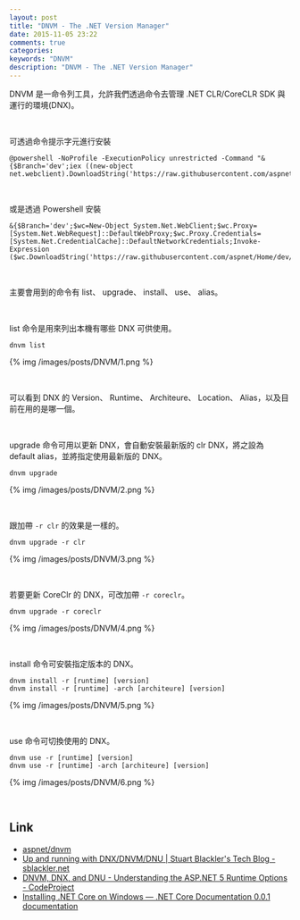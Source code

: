 ```yaml
---
layout: post
title: "DNVM - The .NET Version Manager"
date: 2015-11-05 23:22
comments: true
categories: 
keywords: "DNVM"
description: "DNVM - The .NET Version Manager"
---
```


DNVM 是一命令列工具，允許我們透過命令去管理 .NET CLR/CoreCLR SDK 與運行的環境(DNX)。   

<!-- More -->

<br/>


可透過命令提示字元進行安裝  

    @powershell -NoProfile -ExecutionPolicy unrestricted -Command "&{$Branch='dev';iex ((new-object net.webclient).DownloadString('https://raw.githubusercontent.com/aspnet/Home/dev/dnvminstall.ps1'))}"

<br/>


或是透過 Powershell 安裝  

    &{$Branch='dev';$wc=New-Object System.Net.WebClient;$wc.Proxy=[System.Net.WebRequest]::DefaultWebProxy;$wc.Proxy.Credentials=[System.Net.CredentialCache]::DefaultNetworkCredentials;Invoke-Expression ($wc.DownloadString('https://raw.githubusercontent.com/aspnet/Home/dev/dnvminstall.ps1'))}

<br/>


主要會用到的命令有 list、 upgrade、 install、 use、 alias。  	

<br/>


list 命令是用來列出本機有哪些 DNX 可供使用。  

    dnvm list

{% img /images/posts/DNVM/1.png %}

<br/>

可以看到 DNX 的 Version、 Runtime、 Architeure、 Location、 Alias，以及目前在用的是哪一個。  

<br/>


upgrade 命令可用以更新 DNX，會自動安裝最新版的 clr DNX，將之設為 default alias，並將指定使用最新版的 DNX。  

    dnvm upgrade

{% img /images/posts/DNVM/2.png %}

<br/>


跟加帶 `-r clr` 的效果是一樣的。  

    dnvm upgrade -r clr

{% img /images/posts/DNVM/3.png %}

<br/>



若要更新 CoreClr 的 DNX，可改加帶 `-r coreclr`。  

    dnvm upgrade -r coreclr

{% img /images/posts/DNVM/4.png %}

<br/>


install 命令可安裝指定版本的 DNX。

    dnvm install -r [runtime] [version]
    dnvm install -r [runtime] -arch [architeure] [version]

{% img /images/posts/DNVM/5.png %}

<br/>


use 命令可切換使用的 DNX。  

    dnvm use -r [runtime] [version]
    dnvm use -r [runtime] -arch [architeure] [version]

{% img /images/posts/DNVM/6.png %}

<br/>


Link
----
* [aspnet/dnvm](https://github.com/aspnet/dnvm)
* [Up and running with DNX/DNVM/DNU | Stuart Blackler's Tech Blog - sblackler.net](http://www.sblackler.net/2015/05/02/Up-And-Running-With-DNX-DNVM-DNU/)
* [DNVM, DNX, and DNU - Understanding the ASP.NET 5 Runtime Options - CodeProject](http://www.codeproject.com/Articles/1005145/DNVM-DNX-and-DNU-Understanding-the-ASP-NET-Runtime)
* [Installing .NET Core on Windows — .NET Core Documentation 0.0.1 documentation](http://dotnet.readthedocs.org/en/latest/getting-started/installing-core-windows.html)
